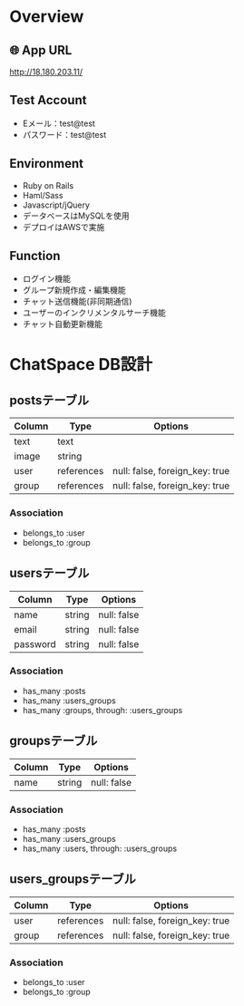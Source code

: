 # Overview

## 🌐 App URL
http://18.180.203.11/

## Test Account
- Eメール：test@test
- パスワード：test@test

## Environment
- Ruby on Rails
- Haml/Sass
- Javascript/jQuery
- データベースはMySQLを使用
- デプロイはAWSで実施

## Function
- ログイン機能
- グループ新規作成・編集機能
- チャット送信機能(非同期通信)
- ユーザーのインクリメンタルサーチ機能
- チャット自動更新機能

# ChatSpace DB設計

## postsテーブル
|Column|Type|Options|
|------|----|-------|
|text|text||
|image|string||
|user|references|null: false, foreign_key: true|
|group|references|null: false, foreign_key: true|
### Association
- belongs_to :user
- belongs_to :group

## usersテーブル
|Column|Type|Options|
|------|----|-------|
|name|string|null: false|
|email|string|null: false|
|password|string|null: false|
### Association
- has_many :posts
- has_many :users_groups
- has_many :groups,  through:  :users_groups

## groupsテーブル
|Column|Type|Options|
|------|----|-------|
|name|string|null: false|
### Association
- has_many :posts
- has_many :users_groups
- has_many :users,  through:  :users_groups

## users_groupsテーブル
|Column|Type|Options|
|------|----|-------|
|user|references|null: false, foreign_key: true|
|group|references|null: false, foreign_key: true|
### Association
- belongs_to :user
- belongs_to :group